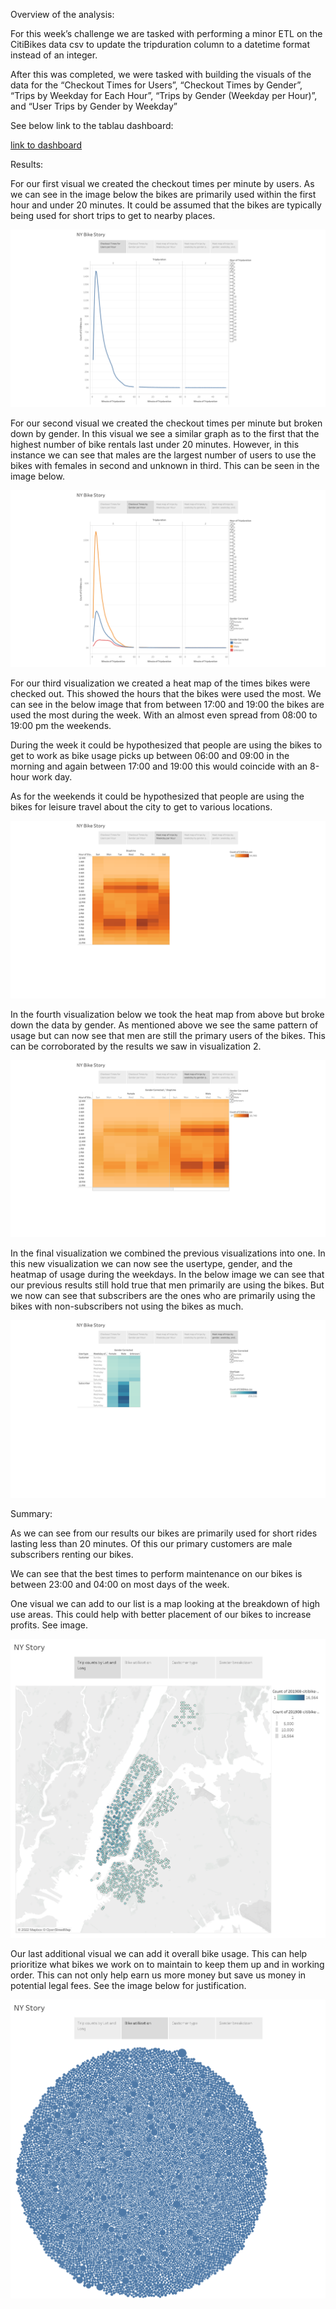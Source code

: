Overview of the analysis:

For this week’s challenge we are tasked with performing a minor ETL on the CitiBikes data csv to update the tripduration column to a datetime format instead of an integer.

After this was completed, we were tasked with building the visuals of the data for the “Checkout Times for Users”, “Checkout Times by Gender”, “Trips by Weekday for Each Hour”, “Trips by Gender (Weekday per Hour)”, and “User Trips by Gender by Weekday”

See below link to the tablau dashboard:

[link to dashboard](https://public.tableau.com/app/profile/blaine.moreland/viz/Week_14_Challenge_16542224310100/NYBikeStory)

Results:

For our first visual we created the checkout times per minute by users.  As we can see in the image below the bikes are primarily used within the first hour and under 20 minutes.  It could be assumed that the bikes are typically being used for short trips to get to nearby places.

![This is an image](https://github.com/BMoreland20/bikesharing/blob/main/Resources/1%20Checkout%20Times%20for%20Users.PNG)

For our second visual we created the checkout times per minute but broken down by gender.  In this visual we see a similar graph as to the first that the highest number of bike rentals last under 20 minutes.  However, in this instance we can see that males are the largest number of users to use the bikes with females in second and unknown in third.  This can be seen in the image below.

![This is an image](https://github.com/BMoreland20/bikesharing/blob/main/Resources/2%20Checkout%20Times%20by%20Gender.PNG)

For our third visualization we created a heat map of the times bikes were checked out.  This showed the hours that the bikes were used the most.  We can see in the below image that from between 17:00 and 19:00 the bikes are used the most during the week.  With an almost even spread from 08:00 to 19:00 pm the weekends.

During the week it could be hypothesized that people are using the bikes to get to work as bike usage picks up between 06:00 and 09:00 in the morning and again between 17:00 and 19:00 this would coincide with an 8-hour work day.

As for the weekends it could be hypothesized that people are using the bikes for leisure travel about the city to get to various locations.

![This is an image](https://github.com/BMoreland20/bikesharing/blob/main/Resources/3%20Trips%20by%20Weekday%20per%20Hour.PNG)

In the fourth visualization below we took the heat map from above but broke down the data by gender.  As mentioned above we see the same pattern of usage but can now see that men are still the primary users of the bikes.  This can be corroborated by the results we saw in visualization 2.

![This is an image](https://github.com/BMoreland20/bikesharing/blob/main/Resources/4%20Trips%20by%20Gender%20(Weekday%20per%20Hour).PNG)

In the final visualization we combined the previous visualizations into one.  In this new visualization we can now see the usertype, gender, and the heatmap of usage during the weekdays.  In the below image we can see that our previous results still hold true that men primarily are using the bikes.  But we now can see that subscribers are the ones who are primarily using the bikes with non-subscribers not using the bikes as much.

![This is an image](https://github.com/BMoreland20/bikesharing/blob/main/Resources/5%20User%20Trips%20by%20Gender%20by%20Weekday.PNG)

Summary:

As we can see from our results our bikes are primarily used for short rides lasting less than 20 minutes.  Of this our primary customers are male subscribers renting our bikes.

We can see that the best times to perform maintenance on our bikes is between 23:00 and 04:00 on most days of the week.

One visual we can add to our list is a map looking at the breakdown of high use areas.  This could help with better placement of our bikes to increase profits.  See image.

![This is an image](https://github.com/BMoreland20/bikesharing/blob/main/Resources/Map.png)

Our last additional visual we can add it overall bike usage.  This can help prioritize what bikes we work on to maintain to keep them up and in working order.  This can not only help earn us more money but save us money in potential legal fees.  See the image below for justification.

![This is an image](https://github.com/BMoreland20/bikesharing/blob/main/Resources/Bike%20Utilization.png)

